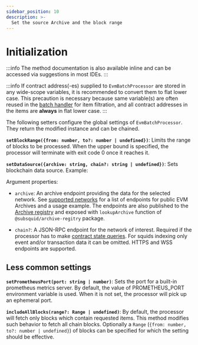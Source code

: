 ```yaml
---
sidebar_position: 10
description: >-
  Set the source Archive and the block range
---
```


# Initialization

:::info
The method documentation is also available inline and can be accessed via suggestions in most IDEs.
:::

:::info
If contract address(-es) supplied to `EvmBatchProcessor` are stored in any wide-scope variables, it is recommended to convert them to flat lower case. This precaution is necessary because same variable(s) are often reused in the [batch handler](/firesquid/evm-indexing/context-interfaces) for item filtration, and all contract addresses in the items are **always** in flat lower case.
:::

The following setters configure the global settings of `EvmBatchProcessor`. They return the modified instance and can be chained.

**`setBlockRange({from: number, to?: number | undefined})`**: Limits the range of blocks to be processed. When the upper bound is specified, the processor will terminate with exit code 0 once it reaches it.

**`setDataSource({archive: string, chain?: string | undefined})`**: Sets blockchain data source. Example:


Argument properties:
+ `archive`: An archive endpoint providing the data for the selected network. See [supported networks](/firesquid/evm-indexing/supported-networks) for a list of endpoints for public EVM Archives and a usage example. The endpoints are also published to the [Archive registry](/archives/overview/#archive-registry) and exposed with `lookupArchive` function of `@subsquid/archive-regitry` package.

+ `chain?`: A JSON-RPC endpoint for the network of interest. Required if the processor has to make [contract state queries](/firesquid/evm-indexing/query-state). For squids indexing only event and/or transaction data it can be omitted. HTTPS and WSS endpoints are supported.

## Less common settings

**`setPrometheusPort(port: string | number)`**: Sets the port for a built-in prometheus metrics server. By default, the value of PROMETHEUS_PORT environment variable is used. When it is not set, the processor will pick up an ephemeral port.

**`includeAllBlocks(range?: Range | undefined)`**: By default, the processor will fetch only blocks which contain requested items. This method modifies such behavior to fetch all chain blocks. Optionally a `Range` (`{from: number, to?: number | undefined}`) of blocks can be specified for which the setting should be effective.
